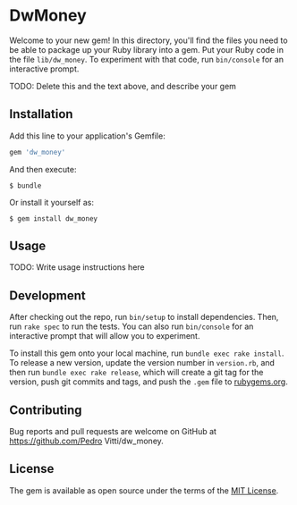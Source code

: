 # DwMoney

Welcome to your new gem! In this directory, you'll find the files you need to be able to package up your Ruby library into a gem. Put your Ruby code in the file `lib/dw_money`. To experiment with that code, run `bin/console` for an interactive prompt.

TODO: Delete this and the text above, and describe your gem

## Installation

Add this line to your application's Gemfile:

```ruby
gem 'dw_money'
```

And then execute:

    $ bundle

Or install it yourself as:

    $ gem install dw_money

## Usage

TODO: Write usage instructions here

## Development

After checking out the repo, run `bin/setup` to install dependencies. Then, run `rake spec` to run the tests. You can also run `bin/console` for an interactive prompt that will allow you to experiment.

To install this gem onto your local machine, run `bundle exec rake install`. To release a new version, update the version number in `version.rb`, and then run `bundle exec rake release`, which will create a git tag for the version, push git commits and tags, and push the `.gem` file to [rubygems.org](https://rubygems.org).

## Contributing

Bug reports and pull requests are welcome on GitHub at https://github.com/Pedro Vitti/dw_money.


## License

The gem is available as open source under the terms of the [MIT License](http://opensource.org/licenses/MIT).


